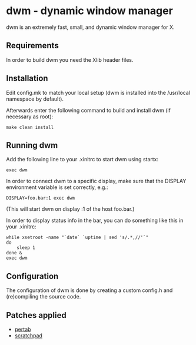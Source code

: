 # dwm - dynamic window manager

dwm is an extremely fast, small, and dynamic window manager for X. 


## Requirements
In order to build dwm you need the Xlib header files.


## Installation
Edit config.mk to match your local setup (dwm is installed into
the /usr/local namespace by default).

Afterwards enter the following command to build and install dwm (if
necessary as root):
```
make clean install
```

## Running dwm
Add the following line to your .xinitrc to start dwm using startx:
```
exec dwm
```

In order to connect dwm to a specific display, make sure that
the DISPLAY environment variable is set correctly, e.g.:
```
DISPLAY=foo.bar:1 exec dwm
```

(This will start dwm on display :1 of the host foo.bar.)

In order to display status info in the bar, you can do something
like this in your .xinitrc:
```
while xsetroot -name "`date` `uptime | sed 's/.*,//'`"
do
	sleep 1
done &
exec dwm
```


## Configuration
The configuration of dwm is done by creating a custom config.h
and (re)compiling the source code.


## Patches applied
* [pertab](https://dwm.suckless.org/patches/pertag/)
* [scratchpad](https://dwm.suckless.org/patches/scratchpad/)
